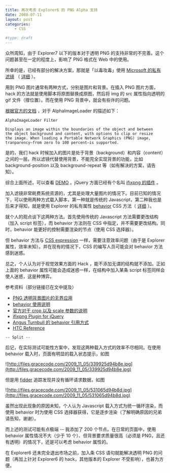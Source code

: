 ```yaml
---
title: 再次考虑 Explorer6 的 PNG Alpha 支持
date: 2008-07-11
layout: post
categories:
    - CSS

#type: draft
---
```


众所周知，由于 Explorer7 以下的版本对于透明 PNG 的支持非常的不完善。这个问题甚至在一定的程度上，影响了 PNG 格式在 Web 中的使用。

所幸的是，已经有部分的解决方案，那就是「以毒攻毒」使用  [Microsoft 的私有滤镜](http://msdn.microsoft.com/en-us/library/ms532969.aspx) （ [详细](http://www.planabc.net/2007/01/10/ie6_png_hack/) ）。

用到 PNG 图片通常有两种方式，分别是图片和背景。在插入 PNG 图片方面，hack 的方法就是使用脚本将原图替换成原图，然后将 img 的 src 属性指向透明的 gif 文件（撑位置）。而在使用 PNG 背景中，就会有些许的问题。

 [根据官方的文档](http://msdn.microsoft.com/en-us/library/ms532969.aspx) ，对于 AlphaImageLoader 的描述如下：

```
AlphaImageLoader Filter

Displays an image within the boundaries of the object and between 
the object background and content, with options to clip or resize 
the image. When loading a Portable Network Graphics (PNG) image, 
tranparency—from zero to 100 percent—is supported. 
```

是的，我们 hack 时候加入的图片是处于背景（background）和内容（content）之间的一层。所以滤镜代替使用背景，不能完全实现背景的功能，比如 background-position 以及 background-repeat 等（如有解决的方案，请告知）。

综合上面所述，可以查看  [DEMO](http://graceco.de/ie6fix/fixpng.html)  。jQuery 方面已经有个名叫  [ifixpng 的插件](http://jquery.khurshid.com/ifixpng.php) 。

加入滤镜非常耗费系统资源的，尤其是处理大量图片的情况下。目前已知的情况下，可以使用两种方式载入脚本，第一种就是传统的 Javascript，第二种我也是后来才得知，就是使用 Explorer 的私有属性  [behavior](http://www.yesky.com/imagesnew/software/css/css2/c_behavior.html)  CSS 方法（ [详细](http://www.twinhelix.com/css/iepngfix/) ）。

就个人的观点谈下这两种方法。首先使用传统的 Javascript 方法需要更改结构（加入 script 标签），而 behavior 方法则在 CSS 中指定，并不需要更改结构。同时，behavior 能更好的控制需要渲染的节点（使用 CSS 选择器）。

但 behavior 方法与  [CSS expression](http://msdn.microsoft.com/en-us/library/ms537634.aspx)  一样，需要注意效率问题（由于是 Explorer 属性，效率未知）。并在现有的情况下，CSS 的编写人员可能会对 behavior 方法感到迷惑。

总之，个人认为对于视觉效果方面的 Hack ，能不添加无谓的结构就不添加。正如上面的 behavior 属性可能会造成迷惑一样，在结构中加入某条 script 标签同样会使人迷惑，这是种博弈。

参考资料（部分链接已在文中提及）

*  [PNG 透明背景图片的无界应用](http://www.planabc.net/2007/01/10/ie6_png_hack/) 
*  [behavior 使用说明](http://www.yesky.com/imagesnew/software/css/css2/c_behavior.html) 
*  [官方对于 crop 以及 scale 参数的说明](http://msdn.microsoft.com/en-us/library/ms532920(VS.85).aspx) 
*  [ifixpng Plugin for jQuery](http://jquery.khurshid.com/ifixpng.php) 
*  [Angus Turnbull 的 behavior 引用方式](http://www.twinhelix.com/css/iepngfix/) 
*  [HTC Reference](http://msdn.microsoft.com/en-us/library/ms531018(VS.85).aspx) 


`-- Split --`

后记，在实际测试可能性方案中，发现这两种载入方式的效率不尽相同。在使用 behavior 载入时，页面有明显的载入状态提示，如图

![http://files.gracecode.com/2009_11_05/339925d94b8e.jpg](http://files.gracecode.com/2009_11_05/339925d94b8e.jpg)

但是用  [fidder](http://www.fiddlertool.com/fiddler/version.asp)  追踪发现并没有循环请求数据，如图

![http://files.gracecode.com/2009_11_05/531065d94b8d.jpg](http://files.gracecode.com/2009_11_05/531065d94b8d.jpg)

虽然出现此现象的原因未知，个人认为 Javascript 载入方式为统一循环渲染，而使用 behavior 时为使用 CSS 选择器获得，它是逐步渲染（了解明确原因的兄弟请告知，谢谢）。

而上述的测试可能有点极端 -- 我添加了 200 个节点。在日常的页面中，使用 behavior 属性情况不大（少于 10 个）、但背景要求质量很高（必须是 PNG，且还有透明）的情况下，还是可以考虑 behavior 属性的。

在 Explorer6 还未完全退出市场之前，加入条 CSS 语句就能解决透明 PNG 的问题（再加上针对 Explorer6 的 hack，其他版本的 Explorer 不受影响），也甚为方便。
